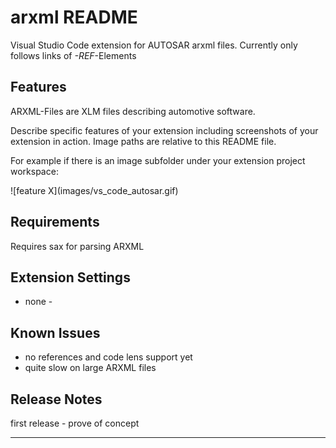 # arxml README

Visual Studio Code extension for AUTOSAR arxml files.
Currently only follows links of *-REF*-Elements

## Features

ARXML-Files are XLM files describing automotive software.

Describe specific features of your extension including screenshots of your extension in action. Image paths are relative to this README file.

For example if there is an image subfolder under your extension project workspace:

\!\[feature X\]\(images/vs_code_autosar.gif\)


## Requirements

Requires sax for parsing ARXML

## Extension Settings
- none -

## Known Issues

* no references and code lens support yet
* quite slow on large ARXML files

## Release Notes

first release - prove of concept

-----------------------------------------------------------------------------------------------------------

